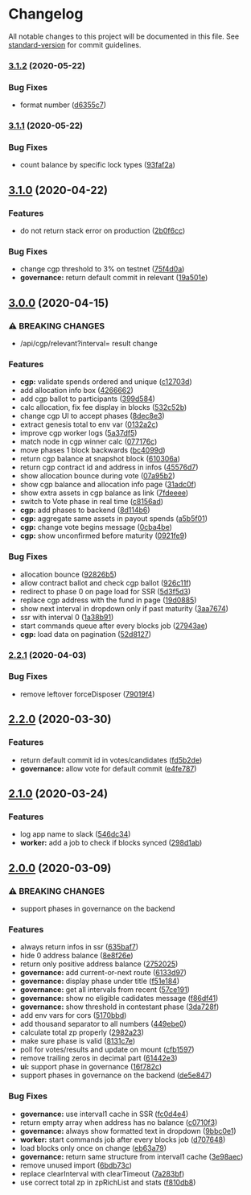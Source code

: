 # Changelog

All notable changes to this project will be documented in this file. See [standard-version](https://github.com/conventional-changelog/standard-version) for commit guidelines.

### [3.1.2](https://github.com/zenprotocol/explorer/compare/v3.1.1...v3.1.2) (2020-05-22)


### Bug Fixes

* format number ([d6355c7](https://github.com/zenprotocol/explorer/commit/d6355c7528a4bab555eb07ac5daba1ea29df4293))

### [3.1.1](https://github.com/zenprotocol/explorer/compare/v3.1.0...v3.1.1) (2020-05-22)


### Bug Fixes

* count balance by specific lock types ([93faf2a](https://github.com/zenprotocol/explorer/commit/93faf2ae1747ecdf57f87f86377b12040bfaf615))

## [3.1.0](https://github.com/zenprotocol/explorer/compare/v3.0.0...v3.1.0) (2020-04-22)


### Features

* do not return stack error on production ([2b0f6cc](https://github.com/zenprotocol/explorer/commit/2b0f6cc717b5a4f2ca3bb22146ff103e1ff15d76))


### Bug Fixes

* change cgp threshold to 3% on testnet ([75f4d0a](https://github.com/zenprotocol/explorer/commit/75f4d0ab93b33578373851b7e46bc2bbfbbad7a9))
* **governance:** return default commit in relevant ([19a501e](https://github.com/zenprotocol/explorer/commit/19a501e7b676b33e5e36fac2905fa24bfe4ef87d))

## [3.0.0](https://github.com/zenprotocol/explorer/compare/v2.2.1...v3.0.0) (2020-04-15)


### ⚠ BREAKING CHANGES

* /api/cgp/relevant?interval= result change

### Features

* **cgp:** validate spends ordered and unique ([c12703d](https://github.com/zenprotocol/explorer/commit/c12703d0abecd99254396e169904f208b35c92ee))
* add allocation info box ([4266662](https://github.com/zenprotocol/explorer/commit/4266662ecb697fc0ee41625f923fe9cb76bef556))
* add cgp ballot to participants ([399d584](https://github.com/zenprotocol/explorer/commit/399d584744d8ab3938a84c1eacf66d087bac50ba))
* calc allocation, fix fee display in blocks ([532c52b](https://github.com/zenprotocol/explorer/commit/532c52bfbf62d2e228c13377cb8f60095064ab7e))
* change cgp UI to accept phases ([8dec8e3](https://github.com/zenprotocol/explorer/commit/8dec8e38b080648328fbf1e644397492f937e4ad))
* extract genesis total to env var ([0132a2c](https://github.com/zenprotocol/explorer/commit/0132a2c7c770f6e8f364bbbcf20bdef382632087))
* improve cgp worker logs ([5a37df5](https://github.com/zenprotocol/explorer/commit/5a37df5411cd1218dca4c8165cddae3dc1766dac))
* match node in cgp winner calc ([077176c](https://github.com/zenprotocol/explorer/commit/077176c9d74ae3771ff97fedc57b6154c09d91fd))
* move phases 1 block backwards ([bc4099d](https://github.com/zenprotocol/explorer/commit/bc4099d9744a7ccde0708653ffe4ea5de4bd7044))
* return cgp balance at snapshot block ([610306a](https://github.com/zenprotocol/explorer/commit/610306ad43aa5246904642bdd01a176560eb411d))
* return cgp contract id and address in infos ([45576d7](https://github.com/zenprotocol/explorer/commit/45576d762c3874f8eabec9ecd583d767b66acd0c))
* show allocation  bounce during vote ([07a95b2](https://github.com/zenprotocol/explorer/commit/07a95b23d215f2b07b559b2d9d434d89b225def3))
* show cgp balance and allocation info page ([31adc0f](https://github.com/zenprotocol/explorer/commit/31adc0fdb3d93572107e9b4b6258ea42f996154e))
* show extra assets in cgp balance as link ([7fdeeee](https://github.com/zenprotocol/explorer/commit/7fdeeeecfa6c5d8dc008233222aeb1ca2bcacfd1))
* switch to Vote phase in real time ([c8156ad](https://github.com/zenprotocol/explorer/commit/c8156ad7dd4b5a46e321bf9a31c99232aeff2069))
* **cgp:** add phases to backend ([8d114b6](https://github.com/zenprotocol/explorer/commit/8d114b620f12b767c6e87a453b3ac3f34750191c))
* **cgp:** aggregate same assets in payout spends ([a5b5f01](https://github.com/zenprotocol/explorer/commit/a5b5f01487f09e0dc5b5186b214c6b428c63f130))
* **cgp:** change vote begins message ([0cba4be](https://github.com/zenprotocol/explorer/commit/0cba4be23d4802b318d30139642f73fe3403fa51))
* **cgp:** show unconfirmed before maturity ([0921fe9](https://github.com/zenprotocol/explorer/commit/0921fe9ee2982e4b0ea776b6e55cc00637270ed6))


### Bug Fixes

* allocation bounce ([92826b5](https://github.com/zenprotocol/explorer/commit/92826b5b57d23e617747e2d88f6c967f1334df94))
* allow contract ballot and check cgp ballot ([926c11f](https://github.com/zenprotocol/explorer/commit/926c11fca1997d319068f6c2fd0bf949bf21e8b3))
* redirect to phase 0 on page load for SSR ([5d3f5d3](https://github.com/zenprotocol/explorer/commit/5d3f5d3d51b721a7038e783565871f7f7498553c))
* replace cgp address with the fund in page ([19d0885](https://github.com/zenprotocol/explorer/commit/19d0885c530ee5ada56e25d68d817b8118b04f6f))
* show next interval in dropdown only if past maturity ([3aa7674](https://github.com/zenprotocol/explorer/commit/3aa76742008daf4b76dba973fd6f89b3276fb48f))
* ssr with interval 0 ([1a38b91](https://github.com/zenprotocol/explorer/commit/1a38b91a14ce6c9072e34df201959e28c89d73d0))
* start commands queue after every blocks job ([27943ae](https://github.com/zenprotocol/explorer/commit/27943aea5a049b6bacfe23b6527b0e667716f474))
* **cgp:** load data on pagination ([52d8127](https://github.com/zenprotocol/explorer/commit/52d8127d16bc5144e624aac9fb534a1473881d5d))

### [2.2.1](https://github.com/zenprotocol/explorer/compare/v2.2.0...v2.2.1) (2020-04-03)


### Bug Fixes

* remove leftover forceDisposer ([79019f4](https://github.com/zenprotocol/explorer/commit/79019f4dcfd59cc20c2ba14936b121dacd6e581f))

## [2.2.0](https://github.com/zenprotocol/explorer/compare/v2.1.0...v2.2.0) (2020-03-30)


### Features

* return default commit id in votes/candidates ([fd5b2de](https://github.com/zenprotocol/explorer/commit/fd5b2de479416bf9bf58b9f692da5989000d6461))
* **governance:** allow vote for default commit ([e4fe787](https://github.com/zenprotocol/explorer/commit/e4fe787de2b0eee39eedfd11bbc8a59d39c35126))

## [2.1.0](https://github.com/zenprotocol/explorer/compare/v2.0.0...v2.1.0) (2020-03-24)


### Features

* log app name to slack ([546dc34](https://github.com/zenprotocol/explorer/commit/546dc34e81665945d439c8c4b92698252655b509))
* **worker:** add a job to check if blocks synced ([298d1ab](https://github.com/zenprotocol/explorer/commit/298d1ab74883d45e2d2af637bada5d7161a1d244))

## [2.0.0](https://github.com/zenprotocol/explorer/compare/v1.7.13...v2.0.0) (2020-03-09)


### ⚠ BREAKING CHANGES

* support phases in governance on the backend

### Features

* always return infos in ssr ([635baf7](https://github.com/zenprotocol/explorer/commit/635baf77036f5f87f186dc934e3ae2e7550ebc43))
* hide 0 address balance ([8e8f26e](https://github.com/zenprotocol/explorer/commit/8e8f26e823033cb57f439485d9438db04a9791e4))
* return only positive address balance ([2752025](https://github.com/zenprotocol/explorer/commit/2752025dac3be6eadb1bf4b50cdaf5fc03735d57))
* **governance:** add current-or-next route ([6133d97](https://github.com/zenprotocol/explorer/commit/6133d974d4bed2cf78f500495c06d7406e3a72f7))
* **governance:** display phase under title ([f51e184](https://github.com/zenprotocol/explorer/commit/f51e184ccebceebb13c93940c64b6b906b68cbdd))
* **governance:** get all intervals from recent ([57ce191](https://github.com/zenprotocol/explorer/commit/57ce191f5089c3b214656f21844d9e08b72b0eed))
* **governance:** show no eligible cadidates message ([f86df41](https://github.com/zenprotocol/explorer/commit/f86df41c7f95f06fda4689cab4c7c04b854232f7))
* **governance:** show threshold in contestant phase ([3da728f](https://github.com/zenprotocol/explorer/commit/3da728fc9acfe439f9d43dfbda19de64834d3cab))
* add env vars for cors ([5170bbd](https://github.com/zenprotocol/explorer/commit/5170bbd062af4a8c7a75a8a133e1e450892ddf20))
* add thousand separator to all numbers ([449ebe0](https://github.com/zenprotocol/explorer/commit/449ebe0034be6f999fec8a7b2fba6d9734898245))
* calculate total zp properly ([2982a23](https://github.com/zenprotocol/explorer/commit/2982a23731ba500bf921aaac5c74f0a508304076))
* make sure phase is valid ([8131c7e](https://github.com/zenprotocol/explorer/commit/8131c7e12d468acdd298c316f95aed95c60bcb0f))
* poll for votes/results and update on mount ([cfb1597](https://github.com/zenprotocol/explorer/commit/cfb159790443d1091032ed1c0b682d0b457f1214))
* remove trailing zeros in decimal part ([61442e3](https://github.com/zenprotocol/explorer/commit/61442e39eb2f5add13898b7f07ebf45c391a8451))
* **ui:** support phase in governance ([16f782c](https://github.com/zenprotocol/explorer/commit/16f782cc333413cadee7d43e43494b91f1430a92))
* support phases in governance on the backend ([de5e847](https://github.com/zenprotocol/explorer/commit/de5e8471910b98513537b853bb63178a671d9f71))


### Bug Fixes

* **governance:** use interval1 cache in SSR ([fc0d4e4](https://github.com/zenprotocol/explorer/commit/fc0d4e446751cf0dad7728ecb92331a62cec8d99))
* return empty array when address has no balance ([c0710f3](https://github.com/zenprotocol/explorer/commit/c0710f3f5a04e63ec038788f0a2c7e4df50c4dee))
* **governance:** always show formatted text in dropdown ([9bbc0e1](https://github.com/zenprotocol/explorer/commit/9bbc0e156ac549bbb91469be57e04d9e8b30c57c))
* **worker:** start commands job after every blocks job ([d707648](https://github.com/zenprotocol/explorer/commit/d70764892f29724984a1cb32a37807cefa26ff93))
* load blocks only once on change ([eb63a79](https://github.com/zenprotocol/explorer/commit/eb63a795df2214ca01d26c3ede1b019778555990))
* **governance:** return same structure from interval1 cache ([3e98aec](https://github.com/zenprotocol/explorer/commit/3e98aeccf705b5a47bee23a3ae30bc40e87bf6f1))
* remove unused import ([6bdb73c](https://github.com/zenprotocol/explorer/commit/6bdb73c3266389f244763e2b2828195aa786e34e))
* replace clearInterval with clearTimeout ([7a283bf](https://github.com/zenprotocol/explorer/commit/7a283bf35e521374b0af9a0f17da7fbc13bde594))
* use correct total zp in zpRichList and stats ([f810db8](https://github.com/zenprotocol/explorer/commit/f810db8f8ef2f70a392df4123304a9c152b49701))

